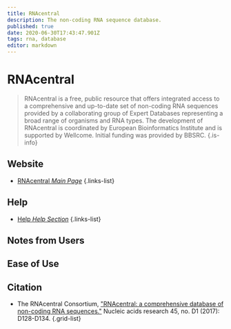 ```yaml
---
title: RNAcentral
description: The non-coding RNA sequence database.
published: true
date: 2020-06-30T17:43:47.901Z
tags: rna, database
editor: markdown
---
```


# RNAcentral

> RNAcentral is a free, public resource that offers integrated access to a comprehensive and up-to-date set of non-coding RNA sequences provided by a collaborating group of Expert Databases representing a broad range of organisms and RNA types.
&NewLine;
The development of RNAcentral is coordinated by European Bioinformatics Institute and is supported by Wellcome. Initial funding was provided by BBSRC.
{.is-info}

 

## Website 

- [RNAcentral *Main Page*](https://rnacentral.org/)
 {.links-list}
 
## Help
- [Help *Help Section*](https://rnacentral.org/help)
{.links-list}

## Notes from Users


## Ease of Use
## Citation 

- The RNAcentral Consortium, ["RNAcentral: a comprehensive database of non-coding RNA sequences."](https://academic.oup.com/nar/article/45/D1/D128/2333921) Nucleic acids research 45, no. D1 (2017): D128-D134.
{.grid-list}